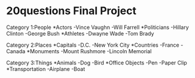 20questions
Final Project
===========

Category 1:People
     *Actors
      -Vince Vaughn
      -Will Farrell
     *Politicians
       -Hillary Clinton
       -George Bush
     *Athletes
       -Dwayne Wade
       -Tom Brady

   Category 2:Places
     *Capitals
       -D.C.
       -New York City
     *Countries
       -France
       -Canada
     *Monuments
       -Mount Rushmore 
       -Lincoln Memorial
  
   Category 3:Things
     *Animals
       -Dog
       -Bird
     *Office Objects
       -Pen
       -Paper Clip
     *Transportation
       -Airplane
       -Boat

